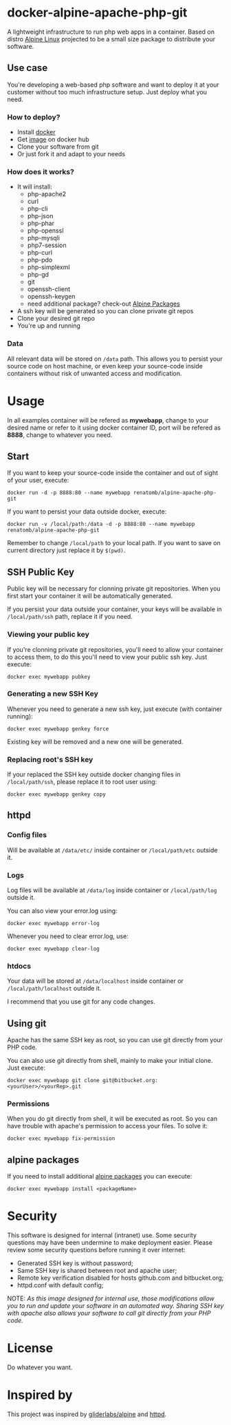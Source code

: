 # docker-alpine-apache-php-git

A lightweight infrastructure to run php web apps in a container. Based on  distro [Alpine Linux][alpine] projected to be a small size package to distribute your software.

## Use case

You're developing a web-based php software and want to deploy it at your customer without too much infrastructure setup. Just deploy what you need.

### How to deploy?

- Install [docker]
- Get [image] on docker hub
- Clone your software from git
- Or just fork it and adapt to your needs

### How does it works?
- It will install:
   - php-apache2
   - curl
   - php-cli
   - php-json
   - php-phar
   - php-openssl
   - php-mysqli
   - php7-session
   - php-curl
   - php-pdo
   - php-simplexml
   - php-gd
   - git
   - openssh-client
   - openssh-keygen
   - need additional package? check-out [Alpine Packages][alpine-pkg]
- A ssh key will be generated so you can clone private git repos
- Clone your desired git repo
- You're up and running

### Data
All relevant data will be stored on `/data` path. This allows you to persist your source code on host machine, or even keep your source-code inside containers without risk of unwanted access and modification.

# Usage
In all examples container will be refered as **mywebapp**, change to your desired name or refer to it using docker container ID, port will be refered as **8888**, change to whatever you need.

## Start
If you want to keep your source-code inside the container and out of sight of your user, execute:
```
docker run -d -p 8888:80 --name mywebapp renatomb/alpine-apache-php-git
```
If you want to persist your data outside docker, execute:
```
docker run -v /local/path:/data -d -p 8888:80 --name mywebapp renatomb/alpine-apache-php-git
```
Remember to change `/local/path` to your local path. If you want to save on current directory just replace it by `$(pwd)`.

## SSH Public Key
Public key will be necessary for clonning private git repositories. When you first start your container it will be automatically generated.

If you persist your data outside your container, your keys will be available in `/local/path/ssh` path, replace it if you need.

### Viewing your public key
If you're clonning private git repositories, you'll need to allow your container to access them, to do this you'll need to view your public ssh key. Just execute:
```
docker exec mywebapp pubkey
```

### Generating a new SSH Key
Whenever you need to generate a new ssh key, just execute (with container running):
```
docker exec mywebapp genkey force
```
Existing key will be removed and a new one will be generated.

### Replacing root's SSH key
If your replaced the SSH key outside docker changing files in `/local/path/ssh`, please replace it to root user using:
```
docker exec mywebapp genkey copy
```

## httpd

### Config files
Will be available at `/data/etc/` inside container or `/local/path/etc` outside it.

### Logs
Log files will be available at `/data/log` inside container or `/local/path/log` outside it.

You can also view your error.log using:
```
docker exec mywebapp error-log
```

Whenever you need to clear error.log, use:
```
docker exec mywebapp clear-log
```

### htdocs
Your data will be stored at `/data/localhost` inside container or `/local/path/localhost` outside it.

I recommend that you use git for any code changes.

## Using git
Apache has the same SSH key as root, so you can use git directly from your PHP code.

You can also use git directly from shell, mainly to make your initial clone. Just execute:

```
docker exec mywebapp git clone git@bitbucket.org:<yourUser>/<yourRep>.git
```

### Permissions
When you do git directly from shell, it will be executed as root. So you can have trouble with apache's permission to access your files. To solve it:
```
docker exec mywebapp fix-permission
```

## alpine packages
If you need to install additional [alpine packages][alpine-pkg] you can execute:
```
docker exec mywebapp install <packageName>
```

# Security

This software is designed for internal (intranet) use. Some security questions may have been undermine to make deployment easier. Please review some security questions before running it over internet:

- Generated SSH key is without password;
- Same SSH key is shared between root and apache user;
- Remote key verification disabled for hosts github.com and bitbucket.org;
- httpd.conf with default config;

NOTE: *As this image designed for internal use, those modifications allow you to run and update your software in an automated way. Sharing SSH key with apache also allows your software to call git directly from your PHP code.*

# License

Do whatever you want.

# Inspired by
This project was inspired by [gliderlabs/alpine] and [httpd].

[alpine]: http://alpinelinux.org/
[docker]: https://www.docker.com/get-started
[alpine-pkg]: https://pkgs.alpinelinux.org/packages
[gliderlabs/alpine]: https://hub.docker.com/r/gliderlabs/alpine/
[httpd]: https://hub.docker.com/_/httpd
[image]: http://hub.docker.com/r/renatomb/alpine-apache-php-git